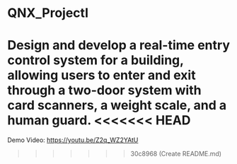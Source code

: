 # QNX_ProjectI
Design and develop a real-time entry control system for a building, allowing users to enter and exit through a two-door system with card scanners, a weight scale, and a human guard.
<<<<<<< HEAD
=======

Demo Video: https://youtu.be/Z2q_WZ2YAtU
>>>>>>> 30c8968 (Create README.md)
